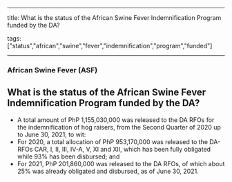 
---

title: What is the status of the African Swine Fever Indemnification Program funded by the DA?

tags: ["status","african","swine","fever","indemnification","program","funded"]

---

### African Swine Fever (ASF)

## What is the status of the African Swine Fever Indemnification Program funded by the DA?


 - A total amount of PhP 1,155,030,000 was released to the DA RFOs for the indemnification of hog raisers, from the Second Quarter of 2020 up to June 30, 2021, to wit:
 - For 2020, a total allocation of PhP 953,170,000 was released to the DA-RFOs CAR, I, II, III, IV-A, V, XI and XII, which has been fully obligated while 93% has been disbursed; and
 - For 2021, PhP 201,860,000 was released to the DA RFOs, of which about 25% was already obligated and disbursed, as of June 30, 2021.
